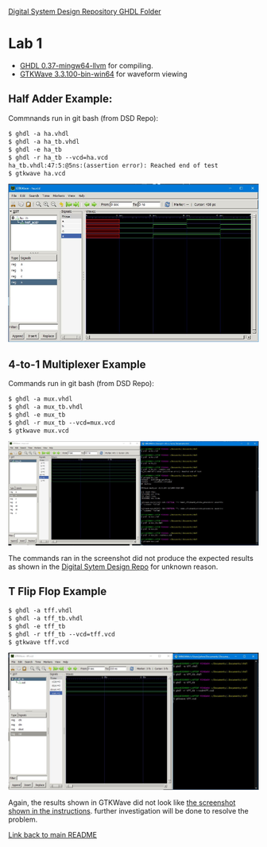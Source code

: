 [Digital System Design Repository GHDL Folder](https://github.com/kevinwlu/dsd/tree/master/ghdl)

# Lab 1

- [GHDL 0.37-mingw64-llvm](https://github.com/ghdl/ghdl/releases/tag/v0.37) for compiling.
- [GTKWave 3.3.100-bin-win64](https://sourceforge.net/projects/gtkwave/files/gtkwave-3.3.100-bin-win64) for waveform viewing

## Half Adder Example:

Commnands run in git bash (from DSD Repo):
```
$ ghdl -a ha.vhdl
$ ghdl -a ha_tb.vhdl
$ ghdl -e ha_tb
$ ghdl -r ha_tb --vcd=ha.vcd
ha_tb.vhdl:47:5:@5ns:(assertion error): Reached end of test
$ gtkwave ha.vcd
```
![Half Adder GTKWave Screenshot](https://github.com/jshepitka/cpe322/blob/main/Labs/Lab%201/halfadder.JPG)

## 4-to-1 Multiplexer Example

Commands run in git bash (from DSD Repo):
```
$ ghdl -a mux.vhdl
$ ghdl -a mux_tb.vhdl
$ ghdl -e mux_tb
$ ghdl -r mux_tb --vcd=mux.vcd
$ gtkwave mux.vcd
```
![4to1mux GTKWave Screenshot](https://github.com/jshepitka/cpe322/blob/main/Labs/Lab%201/41mux.JPG)

The commands ran in the screenshot did not produce the expected results as shown in the [Digital Sytem Design Repo](https://github.com/kevinwlu/dsd/blob/master/ghdl/mux.png) for unknown reason.

## T Flip Flop Example

```
$ ghdl -a tff.vhdl
$ ghdl -a tff_tb.vhdl
$ ghdl -e tff_tb
$ ghdl -r tff_tb --vcd=tff.vcd
$ gtkwave tff.vcd
```

![tflipflop GTKWave Screenshot](https://github.com/jshepitka/cpe322/blob/main/Labs/Lab%201/tflipflop.JPG)

Again, the results shown in GTKWave did not look like [the screenshot shown in the instructions](https://github.com/kevinwlu/dsd/blob/master/ghdl/tff.png). further investigation will be done to resolve the problem.

[Link back to main README](https://github.com/jshepitka/cpe322/blob/main/README.md)
